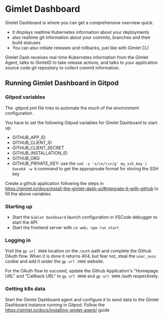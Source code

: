 # Gimlet Dashboard

Gimlet Dashboard is where you can get a comprehensive overview quick.

- It displays realtime Kubernetes information about your deployments
- also realtime git information about your commits, branches and their build statuses
- You can also initiate releases and rollbacks, just like with Gimlet CLI

Gimlet Dash receives real-time Kubernetes information from the Gimlet Agent, talks to GimletD to take release actions, and talks to your application source code git repository to collect commit information.

## Running Gimlet Dashboard in Gitpod

### Gitpod variables

The .gitpod.yml file tries to automate the much of the environment configuration.

You have to set the following Gitpod variables for Gimlet Dashboard to start up:

- GITHUB_APP_ID
- GITHUB_CLIENT_ID
- GITHUB_CLIENT_SECRET
- GITHUB_INSTALLATION_ID
- GITHUB_ORG
- GITHUB_PRIVATE_KEY: use the `sed -z 's/\n/\\n/g' my_ssh_key | base64 -w 0` command to get the approproate format for storing the SSH key

Create a github application following the steps in https://gimlet.io/docs/install-the-gimlet-dash-ui/#integrate-it-with-github to fill the above variables.

### Starting up

- Start the `Gimlet Dashboard` launch configuration in VSCode debugger to start the API.
- Start the frontend server with `cd web; npm run start`

### Logging in

Visit the `gp url 9000` location on the `/auth` path and complete the Github OAuth flow.
When it is done it returns 404, but fear not, steal the `user_sess` cookie and add it under the `gp url 3000` website.

For the OAuth flow to succeed, update the Github Application's "Homepage URL" and "Callback URL" to `gp url 9000` and `gp url 9000` /auth respectively.

### Getting k8s data

Start the Gimlet Dashboard agent and configure it to send data to the Gimlet Dashboard instance running in Gitpod. Follow the https://gimlet.io/docs/installing-gimlet-agent/ guide
